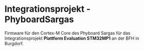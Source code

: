 # Integrationsprojekt - PhyboardSargas
Firmware für den Cortex-M Core des Phyboard Sargas für das Integrationsprojekt **Plattform Evaluation STM32MP1** an der BFH in Burgdorf.  


